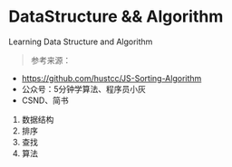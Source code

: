 # DataStructure && Algorithm
Learning Data Structure and Algorithm

> 参考来源：
- https://github.com/hustcc/JS-Sorting-Algorithm 
- 公众号：5分钟学算法、程序员小灰
- CSND、简书

1. 数据结构
2. 排序
3. 查找 
4. 算法
